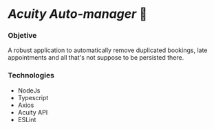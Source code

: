 # _Acuity Auto-manager_ 🎯
### Objetive
A robust application to automatically remove duplicated bookings, late appointments and all that's not suppose to be persisted there.
### Technologies
* NodeJs
* Typescript
* Axios
* Acuity API
* ESLint